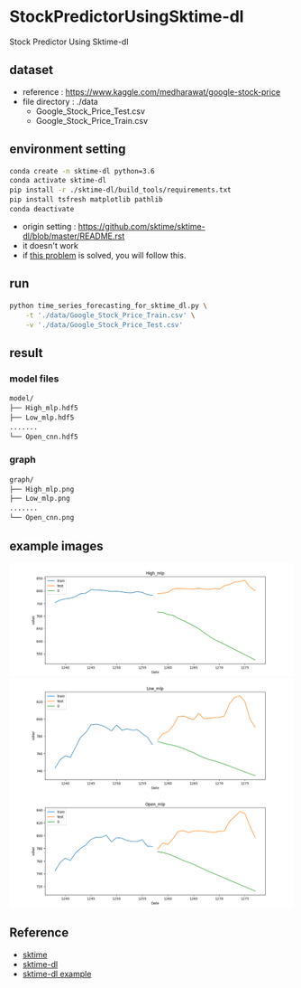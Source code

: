 # StockPredictorUsingSktime-dl
Stock Predictor Using Sktime-dl 

## dataset
* reference : https://www.kaggle.com/medharawat/google-stock-price
* file directory : ./data
  * Google_Stock_Price_Test.csv
  * Google_Stock_Price_Train.csv

## environment setting
```bash
conda create -n sktime-dl python=3.6
conda activate sktime-dl
pip install -r ./sktime-dl/build_tools/requirements.txt 
pip install tsfresh matplotlib pathlib
conda deactivate
```
* origin setting : https://github.com/sktime/sktime-dl/blob/master/README.rst
* it doesn't work
* if [this problem](https://github.com/sktime/sktime-dl/issues/76) is solved, you will follow this.

## run
```bash
python time_series_forecasting_for_sktime_dl.py \
    -t './data/Google_Stock_Price_Train.csv' \
    -v './data/Google_Stock_Price_Test.csv'
```

## result
### model files
```bash
model/
├── High_mlp.hdf5
├── Low_mlp.hdf5
.......
└── Open_cnn.hdf5
```

### graph
```bash
graph/
├── High_mlp.png
├── Low_mlp.png
.......
└── Open_cnn.png 
```

## example images
![High_mlp](./images/High_mlp.png)
![Low_mlp](./images/Low_mlp.png)
![Open_mlp](./images/Open_mlp.png)

## Reference
* [sktime](https://github.com/alan-turing-institute/sktime)
* [sktime-dl](https://github.com/sktime/sktime-dl)
* [sktime-dl example](https://github.com/sktime/sktime-dl/blob/master/examples/univariate_time_series_regression_and_forecasting.ipynb)
